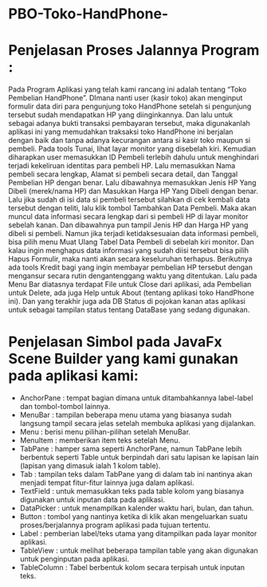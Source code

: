 # PBO-Toko-HandPhone-

# Penjelasan Proses Jalannya Program :
Pada Program Aplikasi yang telah kami rancang ini adalah tentang “Toko Pembelian HandPhone”. DImana nanti user (kasir toko) akan menginput formulir data diri para pengunjung toko HandPhone setelah si pengunjung tersebut sudah mendapatkan HP yang diinginkannya. Dan lalu untuk sebagai adanya bukti transaksi pembayaran tersebut, maka digunakanlah aplikasi ini yang memudahkan traksaksi toko HandPhone ini berjalan dengan baik dan tanpa adanya kecurangan antara si kasir toko maupun si pembeli.
Pada tools Tunai, lihat layar monitor yang disebelah kiri. Kemudian diharapkan user memasukkan ID Pembeli terlebih dahulu untuk menghindari terjadi kekeliruan identitas para pembeli HP. Lalu memasukkan Nama pembeli secara lengkap, Alamat si pembeli secara detail, dan Tanggal Pembelian HP dengan benar. Lalu dibawahnya memasukkan Jenis HP Yang Dibeli (merek/nama HP) dan Masukkan Harga HP Yang Dibeli dengan benar.
Lalu jika sudah di isi data si pembeli tersebut silahkan di cek kembali data tersebut dengan teliti, lalu klik tombol Tambahkan Data Pembeli. Maka akan muncul data informasi secara lengkap dari si pembeli HP di layar monitor sebelah kanan. Dan dibawahnya pun tampil Jenis HP dan Harga HP yang dibeli si pembeli. Namun jika terjadi ketidaksesuaian data informasi pembeli, bisa pilih menu Muat Ulang Tabel Data Pembeli di sebelah kiri monitor. Dan kalau ingin menghapus data informasi yang sudah diisi tersebut bisa pilih Hapus Formulir, maka nanti akan secara keseluruhan terhapus.
Berikutnya ada tools Kredit bagi yang ingin membayar pembelian HP tersebut dengan mengansur secara rutin dengantenggang waktu yang ditentukan. 
Lalu pada Menu Bar diatasnya terdapat File untuk Close dari aplikasi, ada Pembelian untuk Delete, ada juga Help untuk About (tentang aplikasi toko HandPhone ini). Dan yang terakhir juga ada DB Status di pojokan kanan atas aplikasi untuk sebagai tampilan status tentang DataBase yang sedang digunakan.

# Penjelasan Simbol pada JavaFx Scene Builder yang kami gunakan pada aplikasi kami:
-	AnchorPane : tempat bagian dimana untuk ditambahkannya label-label dan tombol-tombol lainnya.
-	MenuBar : tampilan beberapa menu utama yang biasanya sudah langsung tampil secara jelas setelah membuka aplikasi yang dijalankan.
-	Menu : berisi menu pilihan-pilihan setelah MenuBar.
-	MenuItem : memberikan item teks setelah Menu.
-	TabPane : hamper sama seperti AnchorPane, namun TabPane lebih berbentuk seperti Table untuk berpindah dari satu lapisan ke lapisan lain (lapisan yang dimasuk ialah 1 kolom table).
-	Tab : tampilan teks dalam TabPane yang di dalam tab ini nantinya akan menjadi tempat fitur-fitur lainnya juga dalam aplikasi.
-	TextField : untuk memasukkan teks pada table kolom yang biasanya digunakan untuk inputan data pada aplikasi.
-	DataPicker : untuk menampilkan kalender waktu hari, bulan, dan tahun.
-	Button : tombol yang nantinya ketika di klik akan mengeluarkan suatu proses/berjalannya program aplikasi pada tujuan tertentu.
-	Label : pemberian label/teks utama yang ditampilkan pada layar monitor aplikasi.
-	TableView : untuk melihat beberapa tampilan table yang akan digunakan untuk penginputan pada aplikasi.
-	TableColumn : Tabel berbentuk kolom secara terpisah untuk inputan teks.
